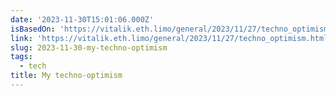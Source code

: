 ```yaml
---
date: '2023-11-30T15:01:06.000Z'
isBasedOn: 'https://vitalik.eth.limo/general/2023/11/27/techno_optimism.html'
link: 'https://vitalik.eth.limo/general/2023/11/27/techno_optimism.html'
slug: 2023-11-30-my-techno-optimism
tags:
  - tech
title: My techno-optimism
---
```


